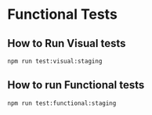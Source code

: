 # Functional Tests

## How to Run Visual tests

`npm run test:visual:staging`

## How to run Functional tests

`npm run test:functional:staging`